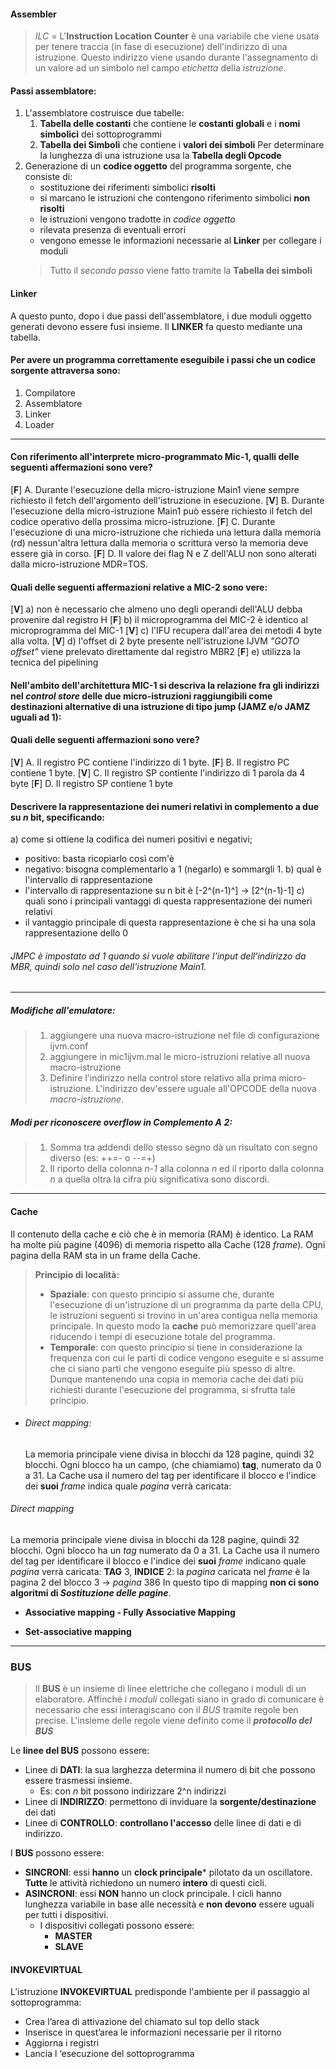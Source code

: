 #### Assembler
> *ILC* = L'**Instruction Location Counter** è una variabile che viene usata per tenere traccia (in fase di esecuzione) dell'indirizzo di una istruzione. 
> Questo indirizzo viene usando durante l'assegnamento di un valore ad un simbolo nel campo *etichetta* della *istruzione*.

#### Passi assemblatore:
1) L'assemblatore costruisce due tabelle:
   1) **Tabella delle costanti** che contiene le **costanti globali** e i **nomi simbolici** dei sottoprogrammi
   2) **Tabella dei Simboli** che contiene i **valori dei simboli**
   Per determinare la lunghezza di una istruzione usa la **Tabella degli Opcode**
2) Generazione di un **codice oggetto** del programma sorgente, che consiste di:
   - sostituzione dei riferimenti simbolici **risolti**
   - si marcano le istruzioni che contengono riferimento simbolici **non risolti**
   - le istruzioni vengono tradotte in *codice oggetto*
   - rilevata presenza di eventuali errori
   - vengono emesse le informazioni necessarie al **Linker** per collegare i moduli
    >Tutto il *secondo passo* viene fatto tramite la **Tabella dei simboli**

#### Linker
A questo punto, dopo i due passi dell'assemblatore, i due moduli oggetto generati devono essere fusi insieme. Il **LINKER** fa questo mediante una tabella.

#### Per avere un programma correttamente eseguibile i passi che un codice sorgente attraversa sono:
1) Compilatore 
2) Assemblatore
3) Linker
4) Loader

---

#### Con riferimento all'interprete micro-programmato Mic-1, qualli delle seguenti affermazioni sono vere?
[**F**] A. Durante l'esecuzione della micro-istruzione Main1 viene sempre richiesto il fetch dell'argomento dell'istruzione in esecuzione.
[**V**] B. Durante l'esecuzione della micro-istruzione Main1 può essere richiesto il fetch del codice operativo della prossima micro-istruzione.
[**F**] C. Durante l'esecuzione di una micro-istruzione che richieda una lettura dalla memoria (rd) nessun'altra lettura dalla memoria o scrittura verso la memoria deve essere già in corso.
[**F**] D. Il valore dei flag N e Z dell'ALU non sono alterati dalla micro-istruzione MDR=TOS.

#### Quali delle seguenti affermazioni relative a MIC-2 sono vere:
[**V**] a) non è necessario che almeno uno degli operandi dell'ALU debba provenire dal registro H
[**F**] b) il microprogramma del MIC-2 è identico al microprogramma del MIC-1
[**V**] c) l'IFU recupera dall'area dei metodi 4 byte alla volta.
[**V**] d) l'offset di 2 byte presente nell'istruzione IJVM *"GOTO offset"* viene prelevato direttamente dal registro MBR2
[**F**] e)  utilizza la tecnica del pipelining

#### Nell'ambito dell'architettura MIC-1 si descriva la relazione fra gli indirizzi nel *control store* delle due micro-istruzioni raggiungibili come destinazioni alternative di una istruzione di tipo jump (JAMZ e/o JAMZ uguali ad 1):



#### Quali delle seguenti affermazioni sono vere?
[**V**] A. Il registro PC contiene l'indirizzo di 1 byte.
[**F**] B. Il registro PC contiene 1 byte.
[**V**] C. Il registro SP contiente l'indirizzo di 1 parola da 4 byte
[**F**] D. Il registro SP contiene 1 byte

#### Descrivere la rappresentazione dei numeri relativi in complemento a due su *n* bit, specificando:
a) come si ottiene la codifica dei numeri positivi e negativi;
- positivo: basta ricopiarlo così com'è
- negativo: bisogna complementarlo a 1 (negarlo) e sommargli 1.
b) qual è l'intervallo di rappresentazione
- l'intervallo di rappresentazione su n bit è [-2^(n-1)^] -> [2^(n-1)-1]
c) quali sono i principali vantaggi di questa rappresentazione dei numeri relativi
- il vantaggio principale di questa rappresentazione è che si ha una sola rappresentazione dello 0

###### JMPC è impostato ad 1 quando si vuole abilitare l'input dell'indirizzo da MBR, quindi solo nel caso dell'istruzione Main1.

---

##### Modifiche all'emulatore:
>1) aggiungere una nuova macro-istruzione nel file di configurazione ijvm.conf
>2) aggiungere in mic1ijvm.mal le micro-istruzioni relative all nuova macro-istruzione
>3) Definire l'indirizzo nella control store relativo alla prima micro-istruzione. L'indirizzo dev'essere uguale all'OPCODE della nuova *macro-istruzione*.


##### Modi per riconoscere overflow in Complemento A 2:
>1) Somma tra addendi dello stesso segno dà un risultato con segno diverso (es: ++=- o --=+)
>2) Il riporto della colonna *n-1* alla colonna *n* ed il riporto dalla colonna *n* a quella oltra la cifra più significativa sono discordi.

---

#### Cache

Il contenuto della cache e ciò che è in memoria (RAM) è identico.
La RAM ha molte più pagine (4096) di memoria rispetto alla Cache (128 *frame*).
Ogni pagina della RAM sta in un frame della Cache.

> **Principio di località:**
> - **Spaziale**: con questo principio si assume che, durante l'esecuzione di un'istruzione di un programma da parte della CPU, le istruzioni seguenti si trovino in un'area contigua nella memoria principale. In questo modo la **cache** può memorizzare quell'area riducendo i tempi di esecuzione totale del programma.
> - **Temporale**: con questo principio si tiene in considerazione la frequenza con cui le parti di codice vengono eseguite e si assume che ci siano parti che vengono eseguite più spesso di altre. Dunque mantenendo una copia in memoria cache dei dati più richiesti durante l'esecuzione del programma, si sfrutta tale principio.
- ###### Direct mapping:
    La memoria principale viene divisa in blocchi da 128 pagine, quindi 32 blocchi.
Ogni blocco ha un campo, (che chiamiamo) **tag**, numerato da 0 a 31. 
La Cache usa il numero del tag per identificare il blocco e l'indice dei **suoi** *frame* indica quale *pagina* verrà caricata:

###### Direct mapping

La memoria principale viene divisa in blocchi da 128 pagine, quindi 32 blocchi.
Ogni blocco ha un *tag* numerato da 0 a 31. 
La Cache usa il numero del tag per identificare il blocco e l'indice dei **suoi** *frame* indicano quale *pagina* verrà caricata:
**TAG** 3, **INDICE** 2: la *pagina* caricata nel *frame* è la pagina 2 del blocco 3 -> *pagina* 386
In questo tipo di mapping **non ci sono algoritmi di *Sostituzione delle pagine***.

- **Associative mapping - Fully Associative Mapping**


- **Set-associative mapping**

---
### BUS

>Il **BUS** è un insieme di linee elettriche che collegano i moduli di un elaboratore.
Affinché i *moduli* collegati siano in grado di comunicare è necessario che essi interagiscano con il *BUS* tramite regole ben precise.
L'insieme delle regole viene definito come il ***protocollo del BUS***

Le **linee del BUS** possono essere:

- Linee di **DATI**: la sua larghezza determina il numero di bit che possono essere trasmessi insieme. 
  - Es: con *n* bit possono indirizzare 2^n indirizzi
- Linee di **INDIRIZZO**: permettono di inviduare la **sorgente/destinazione** dei dati
- Linee di **CONTROLLO**: **controllano l'accesso** delle linee di dati e di indirizzo.

I **BUS** possono essere:
- **SINCRONI**: essi **hanno** un **clock principale*** pilotato da un oscillatore. **Tutte** le attività richiedono un numero **intero** di questi cicli.
- **ASINCRONI**: essi **NON** hanno un clock principale. I cicli hanno lunghezza variabile in base alle necessità e **non devono** essere uguali per tutti i dispositivi.
  - I dispositivi collegati possono essere:
    - **MASTER**
    - **SLAVE**

#### INVOKEVIRTUAL

L’istruzione **INVOKEVIRTUAL** predisponde l'ambiente per il passaggio al sottoprogramma:
- Crea l’area di attivazione del chiamato sul top dello stack
- Inserisce in quest’area le informazioni necessarie per il     ritorno
- Aggiorna i registri
- Lancia l ‘esecuzione del sottoprogramma
